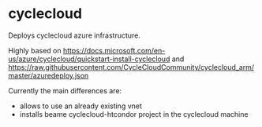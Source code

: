 # cyclecloud

Deploys cyclecloud azure infrastructure.

Highly based on https://docs.microsoft.com/en-us/azure/cyclecloud/quickstart-install-cyclecloud and  https://raw.githubusercontent.com/CycleCloudCommunity/cyclecloud_arm/master/azuredeploy.json

Currently the main differences are:
- allows to use an already existing vnet
- installs beame cyclecloud-htcondor project in the cyclecloud machine

<p><a target="_blank" title="Deploy to Azure" href="https://portal.azure.com/#create/Microsoft.Template/uri/https%3A%2F%2Fraw.githubusercontent.com%2Fbeameio%2Fcyclecloud%2Fmaster%2Fazuredeploy.json" data-linktype="external">
<img src="https://azuredeploy.net/deploybutton.svg" alt="" data-linktype="external">
</a></p>
